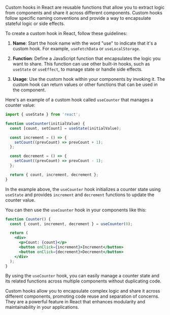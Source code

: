 Custom hooks in React are reusable functions that allow you to extract logic from components and share it across different components. Custom hooks follow specific naming conventions and provide a way to encapsulate stateful logic or side effects.

To create a custom hook in React, follow these guidelines:

1. **Name**: Start the hook name with the word "use" to indicate that it's a custom hook. For example, `useFetchData` or `useLocalStorage`.

2. **Function**: Define a JavaScript function that encapsulates the logic you want to share. This function can use other built-in hooks, such as `useState` or `useEffect`, to manage state or handle side effects.

3. **Usage**: Use the custom hook within your components by invoking it. The custom hook can return values or other functions that can be used in the component.

Here's an example of a custom hook called `useCounter` that manages a counter value:

```jsx
import { useState } from 'react';

function useCounter(initialValue) {
  const [count, setCount] = useState(initialValue);

  const increment = () => {
    setCount((prevCount) => prevCount + 1);
  };

  const decrement = () => {
    setCount((prevCount) => prevCount - 1);
  };

  return { count, increment, decrement };
}
```

In the example above, the `useCounter` hook initializes a counter state using `useState` and provides `increment` and `decrement` functions to update the counter value.

You can then use the `useCounter` hook in your components like this:

```jsx
function Counter() {
  const { count, increment, decrement } = useCounter(0);

  return (
    <div>
      <p>Count: {count}</p>
      <button onClick={increment}>Increment</button>
      <button onClick={decrement}>Decrement</button>
    </div>
  );
}
```

By using the `useCounter` hook, you can easily manage a counter state and its related functions across multiple components without duplicating code.

Custom hooks allow you to encapsulate complex logic and share it across different components, promoting code reuse and separation of concerns. They are a powerful feature in React that enhances modularity and maintainability in your applications.